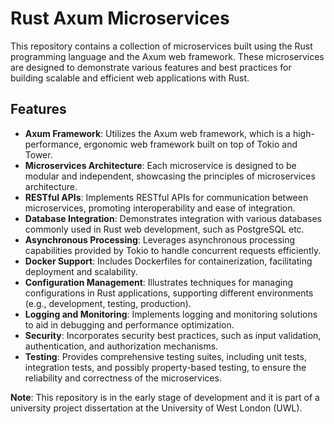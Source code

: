 # Rust Axum Microservices

This repository contains a collection of microservices built using the Rust programming language and the Axum web framework. These microservices are designed to demonstrate various features and best practices for building scalable and efficient web applications with Rust.

## Features

- **Axum Framework**: Utilizes the Axum web framework, which is a high-performance, ergonomic web framework built on top of Tokio and Tower.
- **Microservices Architecture**: Each microservice is designed to be modular and independent, showcasing the principles of microservices architecture.
- **RESTful APIs**: Implements RESTful APIs for communication between microservices, promoting interoperability and ease of integration.
- **Database Integration**: Demonstrates integration with various databases commonly used in Rust web development, such as PostgreSQL etc.
- **Asynchronous Processing**: Leverages asynchronous processing capabilities provided by Tokio to handle concurrent requests efficiently.
- **Docker Support**: Includes Dockerfiles for containerization, facilitating deployment and scalability.
- **Configuration Management**: Illustrates techniques for managing configurations in Rust applications, supporting different environments (e.g., development, testing, production).
- **Logging and Monitoring**: Implements logging and monitoring solutions to aid in debugging and performance optimization.
- **Security**: Incorporates security best practices, such as input validation, authentication, and authorization mechanisms.
- **Testing**: Provides comprehensive testing suites, including unit tests, integration tests, and possibly property-based testing, to ensure the reliability and correctness of the microservices.

**Note**: This repository is in the early stage of development and it is part of a university project dissertation at the University of West London (UWL).

